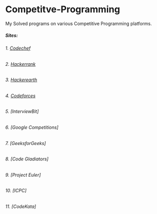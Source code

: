 # Competitve-Programming
My Solved programs on various Competitive Programming platforms.

##### Sites:
###### 1. [Codechef](https://www.codechef.com/users/rajansh87)
###### 2. [Hackerrank](https://www.hackerrank.com/rajansh87)
###### 3. [Hackerearth](https://www.hackerearth.com/@rajansh87)
###### 4. [Codeforces](https://codeforces.com/profile/Anshraj_Shrivastava)
###### 5. [InterviewBit]
###### 6. [Google Competitions]
###### 7. [GeeksforGeeks]
###### 8. [Code Gladiators]
###### 9. [Project Euler]
###### 10. [ICPC]
###### 11. [CodeKata]
